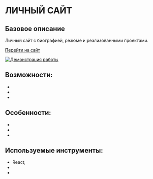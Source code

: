 # ЛИЧНЫЙ САЙТ
## Базовое описание
Личный сайт с биографией, резюме и реализованными проектами.

<a href="http://andrey-kor.ru/">Перейти на сайт</a>

<a href="http://andrey-kor.ru/">
    <img 
        src="./readmeSrc/own_site.gif"
        alt="Демонстрация работы"
    />
</a>

## Возможности:
-
-
-

## Особенности:
-
-
-

## Используемые инструменты:
- React;
-
-
